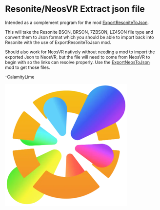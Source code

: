 # Resonite/NeosVR Extract json file
Intended as a complement program for the mod [ExportResoniteToJson](https://github.com/LimeProgramming/ExportResoniteToJson).

This will take the Resonite BSON, BRSON, 7ZBSON, LZ4SON file type and convert them to Json format which you should be able to import back into Resonite with the use of ExportResoniteToJson mod.

Should also work for NeosVR natively without needing a mod to import the exported Json to NeosVR, but the file will need to come from NeosVR to begin with so the links can resolve properly. Use the [ExportNeosToJson](https://github.com/zkxs/ExportNeosToJson) mod to get those files.

-CalamityLime

 
<img align="center" alt="Neos2Logo" width="400px" src="https://raw.githubusercontent.com/LimeProgramming/ResoniteExtractJson/master/images/neos2logo.webp"/>